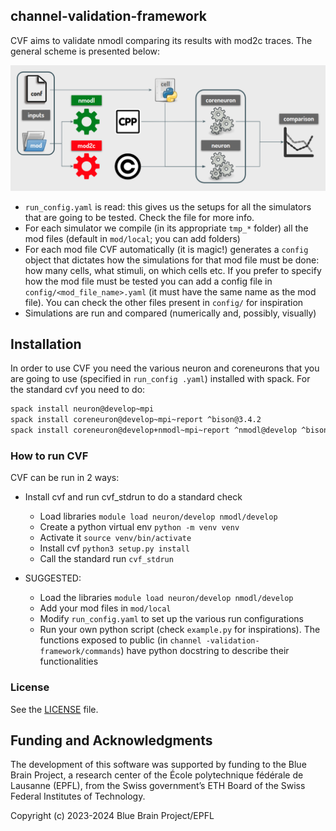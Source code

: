 ## channel-validation-framework

CVF aims to validate nmodl comparing its results with mod2c traces. The general scheme is presented below:

![scheme](scheme.png)

- `run_config.yaml` is read: this gives us the setups for all the simulators that are going to be tested. Check the
 file for more info.
- For each simulator we compile (in its appropriate `tmp_*` folder) all the mod files (default in `mod/local`; you
 can add folders)
- For each mod file CVF automatically (it is magic!) generates a `config` object that dictates how the simulations
 for that mod file must be done: how many cells, what stimuli, on which cells etc. If you prefer to specify how the
  mod file must be tested you can add a config file in `config/<mod_file_name>.yaml` (it must have the same name as
   the mod file). You can check the other files present in `config/` for inspiration
- Simulations are run and compared (numerically and, possibly, visually)


## Installation

In order to use CVF you need the various neuron and coreneurons that you are going to use (specified in `run_config
.yaml`) installed with spack. For the standard cvf you need to do:

```bash
spack install neuron@develop~mpi
spack install coreneuron@develop~mpi~report ^bison@3.4.2
spack install coreneuron@develop+nmodl~mpi~report ^nmodl@develop ^bison@3.4.2
```

### How to run CVF

CVF can be run in 2 ways:
- Install cvf and run cvf_stdrun to do a standard check
    - Load libraries `module load neuron/develop nmodl/develop`
    - Create a python virtual env `python -m venv venv`
    - Activate it `source venv/bin/activate`
    - Install cvf `python3 setup.py install`
    - Call the standard run `cvf_stdrun`

- SUGGESTED:
    - Load the libraries `module load neuron/develop nmodl/develop`
    - Add your mod files in `mod/local`
    - Modify `run_config.yaml` to set up the various run configurations
    - Run your own python script (check `example.py` for inspirations). The functions exposed to public (in `channel
    -validation-framework/commands`) have python docstring to describe their functionalities

### License

See the [LICENSE](LICENSE.txt) file.

## Funding and Acknowledgments

The development of this software was supported by funding to the Blue Brain Project, a research center of the École polytechnique fédérale de Lausanne (EPFL), from the Swiss government’s ETH Board of the Swiss Federal Institutes of Technology.

Copyright (c) 2023-2024 Blue Brain Project/EPFL






